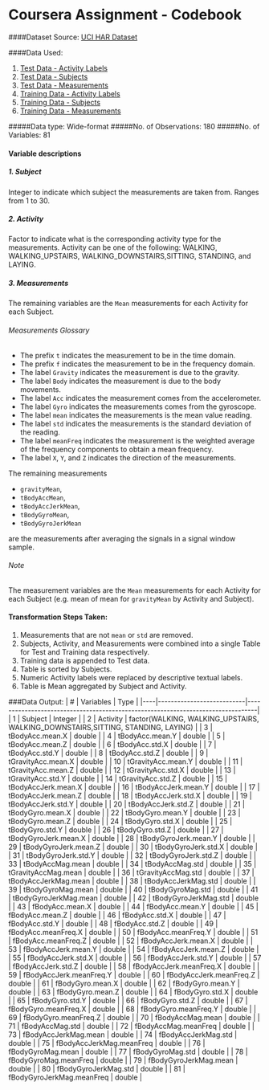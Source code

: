 Coursera Assignment - Codebook
===================

####Dataset Source:
[UCI HAR Dataset](https://github.com/eterna2/datasciencecoursera/tree/master/UCI%20HAR%20Dataset)

####Data Used: 
1. [Test Data - Activity Labels](https://github.com/eterna2/datasciencecoursera/blob/master/UCI%20HAR%20Dataset/test/y_test.txt)
2. [Test Data - Subjects](https://github.com/eterna2/datasciencecoursera/blob/master/UCI%20HAR%20Dataset/test/subject_train.txt)
3. [Test Data - Measurements](https://github.com/eterna2/datasciencecoursera/blob/master/UCI%20HAR%20Dataset/test/X_test.txt)
4. [Training Data - Activity Labels](https://github.com/eterna2/datasciencecoursera/blob/master/UCI%20HAR%20Dataset/train/y_train.txt)
5. [Training Data - Subjects](https://github.com/eterna2/datasciencecoursera/blob/master/UCI%20HAR%20Dataset/train/subject_train.txt)
6. [Training Data - Measurements](https://github.com/eterna2/datasciencecoursera/blob/master/UCI%20HAR%20Dataset/train/X_train.txt)

#####Data type: Wide-format
#####No. of Observations: 180
#####No. of Variables: 81

#### Variable descriptions
##### 1. Subject
Integer to indicate which subject the measurements are taken from. Ranges from 1 to 30.

##### 2. Activity
Factor to indicate what is the corresponding activity type for the measurements. Activity can be one of the following: WALKING, WALKING_UPSTAIRS, WALKING_DOWNSTAIRS,SITTING, STANDING, and LAYING.

##### 3. Measurements
The remaining variables are the `Mean` measurements for each Activity for each Subject. 

###### Measurements Glossary
* The prefix `t` indicates the measurement to be in the time domain.
* The prefix `f` indicates the measurement to be in the frequency domain.
* The label `Gravity` indicates the measurement is due to the gravity.
* The label `Body` indicates the measurement is due to the body movements.
* The label `Acc` indicates the measurement comes from the accelerometer.
* The label `Gyro` indicates the measurements comes from the gyroscope.
* The label `mean` indicates the measurements is the mean value reading.
* The label `std` indicates the measurements is the standard deviation of the reading.
* The label `meanFreq` indicates the measurement is the weighted average of the frequency components to obtain a mean frequency.
* The label `X`, `Y`, and `Z` indicates the direction of the measurements.

The remaining measurements 

* `gravityMean`, 
* `tBodyAccMean`, 
* `tBodyAccJerkMean`, 
* `tBodyGyroMean`, 
* `tBodyGyroJerkMean`

are the measurements after averaging the signals in a signal window sample. 

###### Note
The measurement variables are the `Mean` measurements for each Activity for each Subject (e.g. mean of mean for `gravityMean` by Activity and Subject).

#### Transformation Steps Taken:
1. Measurements that are not `mean` or `std` are removed.
2. Subjects, Activity, and Measurements were combined into a single Table for Test and Training data respectively.
3. Training data is appended to Test data.
4. Table is sorted by Subjects.
5. Numeric Activity labels were replaced by descriptive textual labels.
6. Table is Mean aggregated by Subject and Activity.


###Data Output: 
| #  | Variables                 | Type                                                                            |
|----|---------------------------|---------------------------------------------------------------------------------|
| 1  | Subject                   | Integer                                                                         |
| 2  | Activity                  | factor(WALKING, WALKING_UPSTAIRS, WALKING_DOWNSTAIRS,SITTING, STANDING, LAYING) |
| 3  | tBodyAcc.mean.X           | double                                                                          |
| 4  | tBodyAcc.mean.Y           | double                                                                          |
| 5  | tBodyAcc.mean.Z           | double                                                                          |
| 6  | tBodyAcc.std.X            | double                                                                          |
| 7  | tBodyAcc.std.Y            | double                                                                          |
| 8  | tBodyAcc.std.Z            | double                                                                          |
| 9  | tGravityAcc.mean.X        | double                                                                          |
| 10 | tGravityAcc.mean.Y        | double                                                                          |
| 11 | tGravityAcc.mean.Z        | double                                                                          |
| 12 | tGravityAcc.std.X         | double                                                                          |
| 13 | tGravityAcc.std.Y         | double                                                                          |
| 14 | tGravityAcc.std.Z         | double                                                                          |
| 15 | tBodyAccJerk.mean.X       | double                                                                          |
| 16 | tBodyAccJerk.mean.Y       | double                                                                          |
| 17 | tBodyAccJerk.mean.Z       | double                                                                          |
| 18 | tBodyAccJerk.std.X        | double                                                                          |
| 19 | tBodyAccJerk.std.Y        | double                                                                          |
| 20 | tBodyAccJerk.std.Z        | double                                                                          |
| 21 | tBodyGyro.mean.X          | double                                                                          |
| 22 | tBodyGyro.mean.Y          | double                                                                          |
| 23 | tBodyGyro.mean.Z          | double                                                                          |
| 24 | tBodyGyro.std.X           | double                                                                          |
| 25 | tBodyGyro.std.Y           | double                                                                          |
| 26 | tBodyGyro.std.Z           | double                                                                          |
| 27 | tBodyGyroJerk.mean.X      | double                                                                          |
| 28 | tBodyGyroJerk.mean.Y      | double                                                                          |
| 29 | tBodyGyroJerk.mean.Z      | double                                                                          |
| 30 | tBodyGyroJerk.std.X       | double                                                                          |
| 31 | tBodyGyroJerk.std.Y       | double                                                                          |
| 32 | tBodyGyroJerk.std.Z       | double                                                                          |
| 33 | tBodyAccMag.mean          | double                                                                          |
| 34 | tBodyAccMag.std           | double                                                                          |
| 35 | tGravityAccMag.mean       | double                                                                          |
| 36 | tGravityAccMag.std        | double                                                                          |
| 37 | tBodyAccJerkMag.mean      | double                                                                          |
| 38 | tBodyAccJerkMag.std       | double                                                                          |
| 39 | tBodyGyroMag.mean         | double                                                                          |
| 40 | tBodyGyroMag.std          | double                                                                          |
| 41 | tBodyGyroJerkMag.mean     | double                                                                          |
| 42 | tBodyGyroJerkMag.std      | double                                                                          |
| 43 | fBodyAcc.mean.X           | double                                                                          |
| 44 | fBodyAcc.mean.Y           | double                                                                          |
| 45 | fBodyAcc.mean.Z           | double                                                                          |
| 46 | fBodyAcc.std.X            | double                                                                          |
| 47 | fBodyAcc.std.Y            | double                                                                          |
| 48 | fBodyAcc.std.Z            | double                                                                          |
| 49 | fBodyAcc.meanFreq.X       | double                                                                          |
| 50 | fBodyAcc.meanFreq.Y       | double                                                                          |
| 51 | fBodyAcc.meanFreq.Z       | double                                                                          |
| 52 | fBodyAccJerk.mean.X       | double                                                                          |
| 53 | fBodyAccJerk.mean.Y       | double                                                                          |
| 54 | fBodyAccJerk.mean.Z       | double                                                                          |
| 55 | fBodyAccJerk.std.X        | double                                                                          |
| 56 | fBodyAccJerk.std.Y        | double                                                                          |
| 57 | fBodyAccJerk.std.Z        | double                                                                          |
| 58 | fBodyAccJerk.meanFreq.X   | double                                                                          |
| 59 | fBodyAccJerk.meanFreq.Y   | double                                                                          |
| 60 | fBodyAccJerk.meanFreq.Z   | double                                                                          |
| 61 | fBodyGyro.mean.X          | double                                                                          |
| 62 | fBodyGyro.mean.Y          | double                                                                          |
| 63 | fBodyGyro.mean.Z          | double                                                                          |
| 64 | fBodyGyro.std.X           | double                                                                          |
| 65 | fBodyGyro.std.Y           | double                                                                          |
| 66 | fBodyGyro.std.Z           | double                                                                          |
| 67 | fBodyGyro.meanFreq.X      | double                                                                          |
| 68 | fBodyGyro.meanFreq.Y      | double                                                                          |
| 69 | fBodyGyro.meanFreq.Z      | double                                                                          |
| 70 | fBodyAccMag.mean          | double                                                                          |
| 71 | fBodyAccMag.std           | double                                                                          |
| 72 | fBodyAccMag.meanFreq      | double                                                                          |
| 73 | fBodyAccJerkMag.mean      | double                                                                          |
| 74 | fBodyAccJerkMag.std       | double                                                                          |
| 75 | fBodyAccJerkMag.meanFreq  | double                                                                          |
| 76 | fBodyGyroMag.mean         | double                                                                          |
| 77 | fBodyGyroMag.std          | double                                                                          |
| 78 | fBodyGyroMag.meanFreq     | double                                                                          |
| 79 | fBodyGyroJerkMag.mean     | double                                                                          |
| 80 | fBodyGyroJerkMag.std      | double                                                                          |
| 81 | fBodyGyroJerkMag.meanFreq | double                                                                          |
